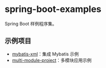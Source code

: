 # spring-boot-examples

Spring Boot 样例程序集。

## 示例项目

* [mybatis-xml](mybatis-xml)：集成 Mybatis 示例
* [multi-module-project](multi-module-project)：多模块应用示例
